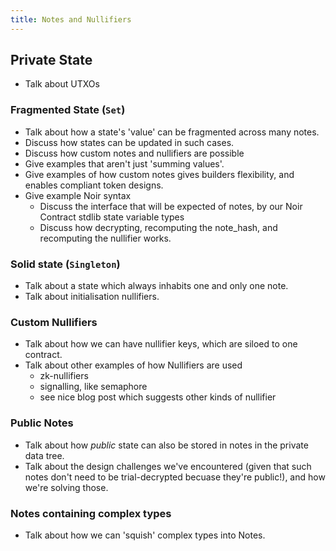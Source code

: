 ```yaml
---
title: Notes and Nullifiers
---
```


<!-- TODO -->

## Private State

- Talk about UTXOs

### Fragmented State (`Set`)

- Talk about how a state's 'value' can be fragmented across many notes.
- Discuss how states can be updated in such cases.
- Discuss how custom notes and nullifiers are possible
- Give examples that aren't just 'summing values'.
- Give examples of how custom notes gives builders flexibility, and enables compliant token designs.
- Give example Noir syntax
  - Discuss the interface that will be expected of notes, by our Noir Contract stdlib state variable types
  - Discuss how decrypting, recomputing the note_hash, and recomputing the nullifier works.


### Solid state (`Singleton`)

- Talk about a state which always inhabits one and only one note.
- Talk about initialisation nullifiers.


### Custom Nullifiers

- Talk about how we can have nullifier keys, which are siloed to one contract.
- Talk about other examples of how Nullifiers are used
  - zk-nullifiers
  - signalling, like semaphore
  - see nice blog post which suggests other kinds of nullifier

### Public Notes

- Talk about how _public_ state can also be stored in notes in the private data tree.
- Talk about the design challenges we've encountered (given that such notes don't need to be trial-decrypted becuase they're public!), and how we're solving those.

### Notes containing complex types

- Talk about how we can 'squish' complex types into Notes.


